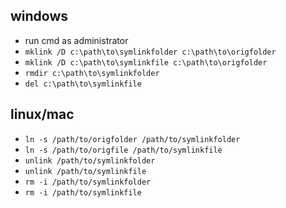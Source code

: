 ## windows
- run cmd as administrator
- ```mklink /D c:\path\to\symlinkfolder c:\path\to\origfolder```
- ```mklink /D c:\path\to\symlinkfile c:\path\to\origfolder```
- ```rmdir c:\path\to\symlinkfolder```
- ```del c:\path\to\symlinkfile```

## linux/mac

- ```ln -s /path/to/origfolder /path/to/symlinkfolder```
- ```ln -s /path/to/origfile /path/to/symlinkfile```
- ```unlink /path/to/symlinkfolder```
- ```unlink /path/to/symlinkfile```
- ```rm -i /path/to/symlinkfolder```
- ```rm -i /path/to/symlinkfile```